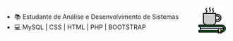 <img align="right" src="https://github.com/lunnakamargo/lunna_git_info/raw/main/coffee-break.png" widht="350"/>

- :books: Estudante de Análise e Desenvolvimento de Sistemas
- :computer: MySQL | CSS | HTML | PHP | BOOTSTRAP 

